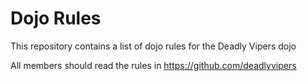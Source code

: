 Dojo Rules
==========

This repository contains a list of dojo rules for the Deadly Vipers dojo

All members should read the rules in https://github.com/deadlyvipers

